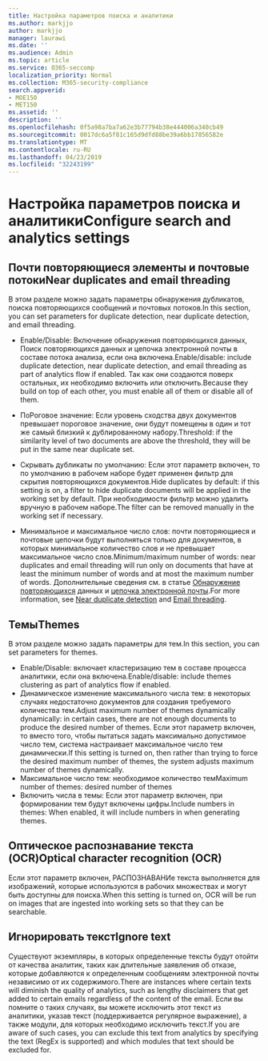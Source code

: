 ```yaml
---
title: Настройка параметров поиска и аналитики
ms.author: markjjo
author: markjjo
manager: laurawi
ms.date: ''
ms.audience: Admin
ms.topic: article
ms.service: O365-seccomp
localization_priority: Normal
ms.collection: M365-security-compliance
search.appverid:
- MOE150
- MET150
ms.assetid: ''
description: ''
ms.openlocfilehash: 0f5a98a7ba7a62e3b77794b38e444006a340cb49
ms.sourcegitcommit: 0017dc6a5f81c165d9dfd88be39a6bb17856582e
ms.translationtype: MT
ms.contentlocale: ru-RU
ms.lasthandoff: 04/23/2019
ms.locfileid: "32243199"
---
```

# <a name="configure-search-and-analytics-settings"></a><span data-ttu-id="b2d2c-102">Настройка параметров поиска и аналитики</span><span class="sxs-lookup"><span data-stu-id="b2d2c-102">Configure search and analytics settings</span></span>

## <a name="near-duplicates-and-email-threading"></a><span data-ttu-id="b2d2c-103">Почти повторяющиеся элементы и почтовые потоки</span><span class="sxs-lookup"><span data-stu-id="b2d2c-103">Near duplicates and email threading</span></span>

<span data-ttu-id="b2d2c-104">В этом разделе можно задать параметры обнаружения дубликатов, поиска повторяющихся сообщений и почтовых потоков.</span><span class="sxs-lookup"><span data-stu-id="b2d2c-104">In this section, you can set parameters for duplicate detection, near duplicate detection, and email threading.</span></span>

- <span data-ttu-id="b2d2c-105">Enable/Disable: Включение обнаружения повторяющихся данных, Поиск повторяющихся данных и цепочка электронной почты в составе потока анализа, если она включена.</span><span class="sxs-lookup"><span data-stu-id="b2d2c-105">Enable/disable: include duplicate detection, near duplicate detection, and email threading as part of analytics flow if enabled.</span></span> <span data-ttu-id="b2d2c-106">Так как они создаются поверх остальных, их необходимо включить или отключить.</span><span class="sxs-lookup"><span data-stu-id="b2d2c-106">Because they build on top of each other, you must enable all of them or disable all of them.</span></span>

- <span data-ttu-id="b2d2c-107">ПоРоговое значение: Если уровень сходства двух документов превышает пороговое значение, они будут помещены в один и тот же самый близкий к дублированному набору.</span><span class="sxs-lookup"><span data-stu-id="b2d2c-107">Threshold: if the similarity level of two documents are above the threshold, they will be put in the same near duplicate set.</span></span>

- <span data-ttu-id="b2d2c-108">Скрывать дубликаты по умолчанию: Если этот параметр включен, то по умолчанию в рабочем наборе будет применен фильтр для скрытия повторяющихся документов.</span><span class="sxs-lookup"><span data-stu-id="b2d2c-108">Hide duplicates by default: if this setting is on, a filter to hide duplicate documents will be applied in the working set by default.</span></span> <span data-ttu-id="b2d2c-109">При необходимости фильтр можно удалить вручную в рабочем наборе.</span><span class="sxs-lookup"><span data-stu-id="b2d2c-109">The filter can be removed manually in the working set if necessary.</span></span>

- <span data-ttu-id="b2d2c-110">Минимальное и максимальное число слов: почти повторяющиеся и почтовые цепочки будут выполняться только для документов, в которых минимальное количество слов и не превышает максимальное число слов.</span><span class="sxs-lookup"><span data-stu-id="b2d2c-110">Minimum/maximum number of words: near duplicates and email threading will run only on documents that have at least the minimum number of words and at most the maximum number of words.</span></span>
<span data-ttu-id="b2d2c-111">Дополнительные сведения см. в статье [Обнаружение повторяющихся](near-duplicates.md) данных и [цепочка электронной почты](email-threading.md).</span><span class="sxs-lookup"><span data-stu-id="b2d2c-111">For more information, see [Near duplicate detection](near-duplicates.md) and [Email threading](email-threading.md).</span></span>

## <a name="themes"></a><span data-ttu-id="b2d2c-112">Темы</span><span class="sxs-lookup"><span data-stu-id="b2d2c-112">Themes</span></span>

<span data-ttu-id="b2d2c-113">В этом разделе можно задать параметры для тем.</span><span class="sxs-lookup"><span data-stu-id="b2d2c-113">In this section, you can set parameters for themes.</span></span>

- <span data-ttu-id="b2d2c-114">Enable/Disable: включает кластеризацию тем в составе процесса аналитики, если она включена.</span><span class="sxs-lookup"><span data-stu-id="b2d2c-114">Enable/disable: include themes clustering as part of analytics flow if enabled.</span></span>
- <span data-ttu-id="b2d2c-115">Динамическое изменение максимального числа тем: в некоторых случаях недостаточно документов для создания требуемого количества тем.</span><span class="sxs-lookup"><span data-stu-id="b2d2c-115">Adjust maximum number of themes dynamically dynamically: in certain cases, there are not enough documents to produce the desired number of themes.</span></span> <span data-ttu-id="b2d2c-116">Если этот параметр включен, то вместо того, чтобы пытаться задать максимально допустимое число тем, система настраивает максимальное число тем динамически.</span><span class="sxs-lookup"><span data-stu-id="b2d2c-116">If this setting is turned on, then rather than trying to force the desired maximum number of themes, the system adjusts maximum number of themes dynamically.</span></span>
- <span data-ttu-id="b2d2c-117">Максимальное число тем: необходимое количество тем</span><span class="sxs-lookup"><span data-stu-id="b2d2c-117">Maximum number of themes: desired number of themes</span></span>
- <span data-ttu-id="b2d2c-118">Включить числа в темы: Если этот параметр включен, при формировании тем будут включены цифры.</span><span class="sxs-lookup"><span data-stu-id="b2d2c-118">Include numbers in themes: When enabled, it will include numbers in when generating themes.</span></span>  

## <a name="optical-character-recognition-ocr"></a><span data-ttu-id="b2d2c-119">Оптическое распознавание текста (OCR)</span><span class="sxs-lookup"><span data-stu-id="b2d2c-119">Optical character recognition (OCR)</span></span>

<span data-ttu-id="b2d2c-120">Если этот параметр включен, РАСПОЗНАВАНИе текста выполняется для изображений, которые используются в рабочих множествах и могут быть доступны для поиска.</span><span class="sxs-lookup"><span data-stu-id="b2d2c-120">When this setting is turned on, OCR will be run on images that are ingested into working sets so that they can be searchable.</span></span>

## <a name="ignore-text"></a><span data-ttu-id="b2d2c-121">Игнорировать текст</span><span class="sxs-lookup"><span data-stu-id="b2d2c-121">Ignore text</span></span>

<span data-ttu-id="b2d2c-122">Существуют экземпляры, в которых определенные тексты будут отойти от качества аналитик, таких как длительные заявления об отказе, которые добавляются к определенным сообщениям электронной почты независимо от их содержимого.</span><span class="sxs-lookup"><span data-stu-id="b2d2c-122">There are instances where certain texts will diminish the quality of analytics, such as lengthy disclaimers that get added to certain emails regardless of the content of the email.</span></span> <span data-ttu-id="b2d2c-123">Если вы помните о таких случаях, вы можете исключить этот текст из аналитики, указав текст (поддерживается регулярное выражение), а также модули, для которых необходимо исключить текст.</span><span class="sxs-lookup"><span data-stu-id="b2d2c-123">If you are aware of such cases, you can exclude this text from analytics by specifying the text (RegEx is supported) and which modules that text should be excluded for.</span></span>